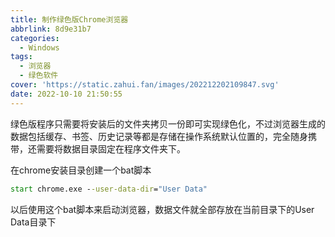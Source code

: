 ```yaml
---
title: 制作绿色版Chrome浏览器
abbrlink: 8d9e31b7
categories:
  - Windows
tags:
  - 浏览器
  - 绿色软件
cover: 'https://static.zahui.fan/images/202212202109847.svg'
date: 2022-10-10 21:50:55
---
```


绿色版程序只需要将安装后的文件夹拷贝一份即可实现绿色化，不过浏览器生成的数据包括缓存、书签、历史记录等都是存储在操作系统默认位置的，完全随身携带，还需要将数据目录固定在程序文件夹下。

在chrome安装目录创建一个bat脚本

```bat
start chrome.exe --user-data-dir="User Data"
```

以后使用这个bat脚本来启动浏览器，数据文件就全部存放在当前目录下的User Data目录下
